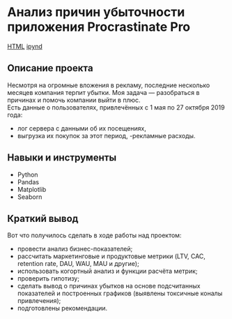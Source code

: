 # Анализ причин убыточности приложения Procrastinate Pro

[HTML](https://github.com/Alexey646/Portfolio/blob/main/Marketing%20Procrastinate%20Pro/Marketing%20Procrastinate%20Pro.html)
[ipynd](https://github.com/Alexey646/Portfolio/blob/main/Marketing%20Procrastinate%20Pro/Marketing%20Procrastinate%20Pro.ipynb)

## Описание проекта
Несмотря на огромные вложения в рекламу, последние несколько месяцев компания терпит убытки. Моя задача — разобраться в причинах и помочь компании выйти в плюс.  
Есть данные о пользователях, привлечённых с 1 мая по 27 октября 2019 года:
- лог сервера с данными об их посещениях,
- выгрузка их покупок за этот период,
 -рекламные расходы. 

## Навыки и инструменты
* Python
* Pandas
* Matplotlib
* Seaborn
  
## Краткий вывод
Вот что получилось сделать в ходе работы над проектом: 
- провести анализ бизнес-показателей;
- рассчитать маркетинговые и продуктовые метрики (LTV, CAC, retention rate, DAU, WAU, MAU и другие);
- использовать когортный анализ и функции расчёта метрик;
- проверить гипотизу;
- сделать вывод о причинах убытков на основе подсчитанных показателей и построенных графиков (выявлены токсичные коналы привлечения);
- подготовлены рекомендации.
